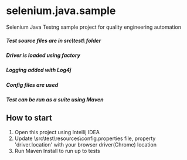 # selenium.java.sample
Selenium Java Testng sample project for quality engineering automation

 ##### Test source files are in src\test\ folder
 ##### Driver is loaded using factory
 ##### Logging added with Log4j
 ##### Config files are used
 ##### Test can be run as a suite using Maven

## How to start
 1. Open this project using Intellij IDEA
 2. Update  \src\test\resources\config.properties file, property 'driver.location' with your browser driver(Chrome) location
 3. Run Maven Install to run up to tests